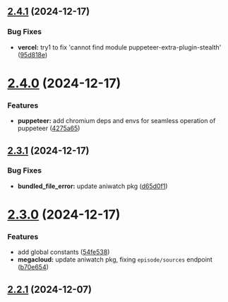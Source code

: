 ## [2.4.1](https://github.com/ghoshRitesh12/aniwatch-api/compare/v2.4.0...v2.4.1) (2024-12-17)


### Bug Fixes

* **vercel:** try1 to fix 'cannot find module puppeteer-extra-plugin-stealth' ([95d818e](https://github.com/ghoshRitesh12/aniwatch-api/commit/95d818e3713ced95e81323bc609459c6b106154a))



# [2.4.0](https://github.com/ghoshRitesh12/aniwatch-api/compare/v2.3.1...v2.4.0) (2024-12-17)


### Features

* **puppeteer:** add chromium deps and envs for seamless operation of puppeteer ([4275a65](https://github.com/ghoshRitesh12/aniwatch-api/commit/4275a65b9dc959e91a8eb388df5546b797c639a4))



## [2.3.1](https://github.com/ghoshRitesh12/aniwatch-api/compare/v2.3.0...v2.3.1) (2024-12-17)


### Bug Fixes

* **bundled_file_error:** update aniwatch pkg ([d65d0f1](https://github.com/ghoshRitesh12/aniwatch-api/commit/d65d0f17cc26f53b053ea74e0161e6fa006a6e0d))



# [2.3.0](https://github.com/ghoshRitesh12/aniwatch-api/compare/v2.2.1...v2.3.0) (2024-12-17)


### Features

* add global constants ([54fe538](https://github.com/ghoshRitesh12/aniwatch-api/commit/54fe5389e13c3ae62a27c414af03cc6d5a260837))
* **megacloud:** update aniwatch pkg, fixing `episode/sources` endpoint ([b70e654](https://github.com/ghoshRitesh12/aniwatch-api/commit/b70e65402eafec2e7d67f8335880bcb1dccccac5))



## [2.2.1](https://github.com/ghoshRitesh12/aniwatch-api/compare/v2.2.0...v2.2.1) (2024-12-07)




